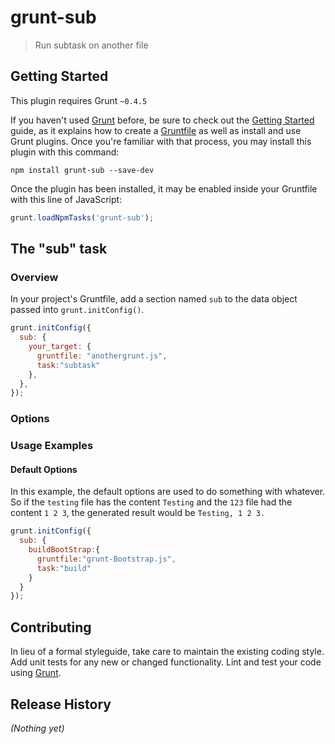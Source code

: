 # grunt-sub

> Run subtask on another file

## Getting Started
This plugin requires Grunt `~0.4.5`

If you haven't used [Grunt](http://gruntjs.com/) before, be sure to check out the [Getting Started](http://gruntjs.com/getting-started) guide, as it explains how to create a [Gruntfile](http://gruntjs.com/sample-gruntfile) as well as install and use Grunt plugins. Once you're familiar with that process, you may install this plugin with this command:

```shell
npm install grunt-sub --save-dev
```

Once the plugin has been installed, it may be enabled inside your Gruntfile with this line of JavaScript:

```js
grunt.loadNpmTasks('grunt-sub');
```

## The "sub" task

### Overview
In your project's Gruntfile, add a section named `sub` to the data object passed into `grunt.initConfig()`.

```js
grunt.initConfig({
  sub: {
    your_target: {
      gruntfile: "anothergrunt.js",
      task:"subtask"
    },
  },
});
```

### Options

### Usage Examples

#### Default Options
In this example, the default options are used to do something with whatever. So if the `testing` file has the content `Testing` and the `123` file had the content `1 2 3`, the generated result would be `Testing, 1 2 3.`

```js
grunt.initConfig({
  sub: {
    buildBootStrap:{
      gruntfile:"grunt-Bootstrap.js",
      task:"build"
    }
  }
});
```

## Contributing
In lieu of a formal styleguide, take care to maintain the existing coding style. Add unit tests for any new or changed functionality. Lint and test your code using [Grunt](http://gruntjs.com/).

## Release History
_(Nothing yet)_
